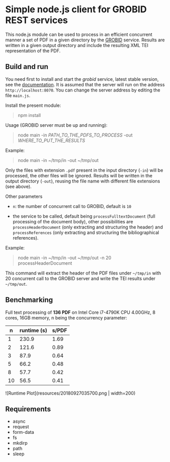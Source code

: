 # Simple node.js client for GROBID REST services

This node.js module can be used to process in an efficient concurrent manner a set of PDF in a given directory by the [GROBID](https://github.com/kermitt2/grobid) service. Results are written in a given output directory and include the resulting XML TEI representation of the PDF. 

## Build and run

You need first to install and start the *grobid* service, latest stable version, see the [documentation](http://grobid.readthedocs.io/). It is assumed that the server will run on the address `http://localhost:8070`. You can change the server address by editing the file `main.js`.

Install the present module:

> npm install

Usage (GROBID server must be up and running): 

> node main -in *PATH_TO_THE_PDFS_TO_PROCESS* -out *WHERE_TO_PUT_THE_RESULTS*

Example:

> node main -in ~/tmp/in -out ~/tmp/out

Only the files with extension `.pdf` present in the input directory (`-in`) will be processed, the other files will be ignored. Results will be written in the output directory (`-out`), reusing the file name with different file extensions (see above).

Other parameters 

* `n`: the number of concurrent call to GROBID, default is `10`

* the service to be called, default being `processFulltextDocument` (full processing of the document body), other possibilities are `processHeaderDocument` (only extracting and structuring the header) and `processReferences` (only extracting and structuring the bibliographical references). 

Example: 

> node main -in ~/tmp/in -out ~/tmp/out -n 20 processHeaderDocument

This command will extract the header of the PDF files under `~/tmp/in` with 20 concurrent call to the GROBID server and write the TEI results under `~/tmp/out`.

## Benchmarking

Full text processing of __136 PDF__ on Intel Core i7-4790K CPU 4.00GHz, 8 cores, 16GB memory, n being the concurrency parameter:

| n  | runtime (s)| s/PDF |
|----|------------|-------|
| 1  | 230.9 | 1.69       |
| 2  | 121.6 | 0.89       |
| 3  | 87.9  | 0.64       |
| 5  | 66.2  | 0.48       |
| 8  | 57.7  | 0.42       |
| 10 | 56.5  | 0.41       |

![Runtime Plot](resources/20180927035700.png | width=200)


## Requirements

- async
- request
- form-data
- fs
- mkdirp
- path
- sleep
